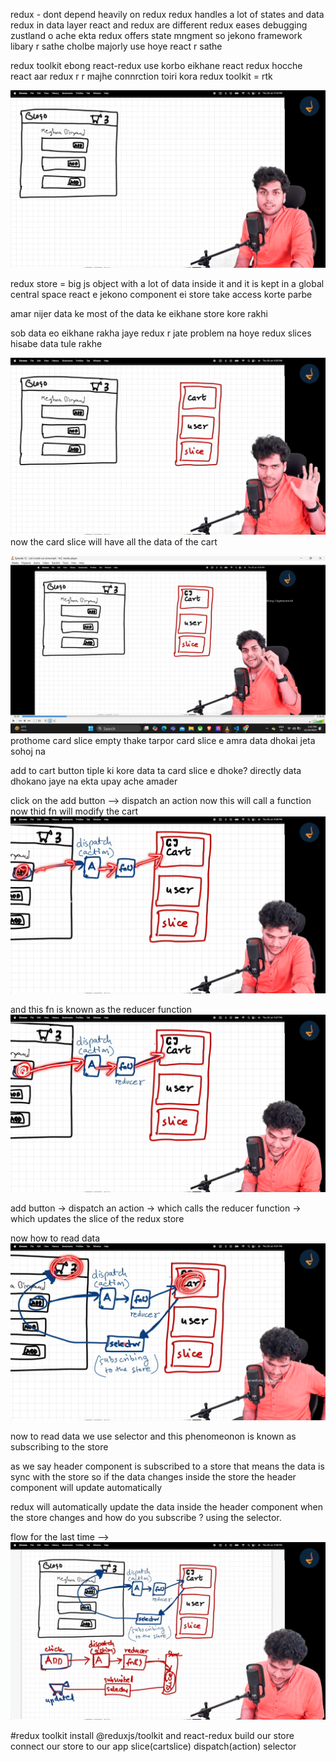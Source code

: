 redux - dont depend heavily on redux
redux handles a lot of states and data
redux in data layer
react and redux are different
redux eases debugging
zustland o ache ekta 
redux offers state mngment so jekono framework libary r sathe cholbe
majorly use hoye react r sathe 

redux toolkit ebong react-redux use korbo eikhane
react redux hocche react aar redux r r majhe connrction toiri kora
redux toolkit  = rtk
  

  ![redux diye cart pg banabo](image.png)

  redux store = big js object with a lot of data inside it and it is kept in a global central space 
  react e jekono component ei store take access korte parbe

  amar nijer data ke most of the data ke eikhane store kore rakhi

  sob data eo eikhane rakha jaye
  redux r jate problem na hoye redux slices hisabe data tule rakhe

  ![slices](image-1.png)
   now the card slice will have all the data of the cart

   ![slice empty ](image-2.png) prothome card slice empty thake tarpor card slice e amra data dhokai
jeta sohoj na

add to cart button tiple ki kore data ta card slice e dhoke?
directly data dhokano jaye na
ekta upay ache  amader

click on the add button --> dispatch an action now this will call a function
now thid fn will modify the cart
![flow ta](image-3.png)

and this fn is known as the reducer function 
![flow ta](image-4.png)

add button -> dispatch an action -> which calls the reducer function -> which updates the slice of the redux store

now how to read data 
![reading data ](image-5.png)

now to read data we use selector 
and this phenomeonon is known as subscribing to the store

as we say header component is subscribed to a store
that means the data is sync with the store
so if the data changes inside the store the header component will update automatically

redux will automatically update the data inside the header component when the store changes
and how do you subscribe ?
using the selector.

flow for the last time --> ![flow](image-6.png)

#redux toolkit
install @reduxjs/toolkit and react-redux
build our store
connect our store to our app 
slice(cartslice)
dispatch(action)
selector



